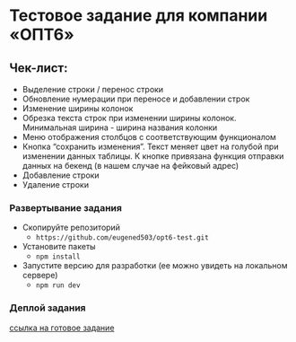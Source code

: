 # Тестовое задание для компании «ОПТ6»

## Чек-лист:
- Выделение строки / перенос строки
- Обновление нумерации при переносе и добавлении строк
- Изменение ширины колонок
- Обрезка текста строк при изменении ширины колонок. Минимальная ширина - ширина названия колонки
- Меню отображения столбцов с соответствующим функционалом
- Кнопка “сохранить изменения”. 
Текст меняет цвет на голубой при изменении данных таблицы. К кнопке привязана функция   отправки данных на бекенд (в нашем случае на фейковый адрес)
- Добавление строки
- Удаление строки

### Развертывание задания
- Скопируйте репозиторий
    - `https://github.com/eugened503/opt6-test.git`
- Установите пакеты
     - `npm install`
- Запустите версию для разработки (ее можно увидеть на локальном сервере)
    - `npm run dev`

### Деплой задания
[ссылка на готовое задание](https://opt6-test-deploy.vercel.app/)